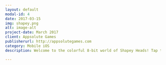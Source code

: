 ```yaml
---
layout: default
modal-id: 4
date: 2017-03-15
img: shapey.png
alt: image-alt
project-date: March 2017
client: Appsolute Games
publisherurl: http://appsolutegames.com
category: Mobile iOS
description: Welcome to the colorful 8-bit world of Shapey Heads! Tap the screen to switch the shape of your head to avoid all of the traps and obstacles! Collect coins to open up secret boxes that will let you play with over 40 of the craziest characters through 5 different challenging worlds. Run as long as you can to improve your high score and climb the leaderboards!

---
```

